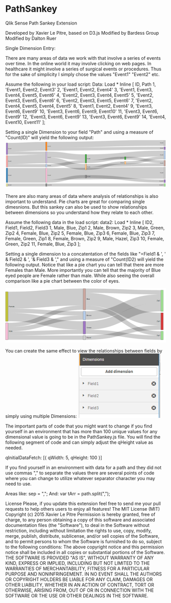 # PathSankey
Qlik Sense Path Sankey Extension

Developed by Xavier Le Pitre, based on D3.js
Modified by Bardess Group
Modified by Dalton Ruer

Single Dimension Entry:

There are many areas of data we work with that involve a series of events over time. In the online world it may involve clicking on web pages. In healthcare it might involve a series of surgical events or procedures. Thus for the sake of simplicity I simply chose the values "Event1" "Event2" etc. 

Assume the following in your load script:
Data:
Load * Inline [
ID, Path
1, 'Event1, Event2, Event3'
2, 'Event1, Event2, Event4'
3, 'Event1, Event3, Event4, Event5, Event6'
4, 'Event2, Event3, Event4, Event5'
5, 'Event2, Event3, Event5, Event6'
6, 'Event2, Event3, Event5, Event6'
7, 'Event2, Event4, Event5, Event4, Event5'
8, 'Event1, Event2, Event4'
9, 'Event3, Event6, Event9'
10, 'Event3, Event6, Event9, Event10'
11, 'Event3, Event6, Event9'
12, 'Event3, Event6, Event9'
13, 'Event3, Event6, Event9'
14, 'Event4, Event10, Event11'
];

Setting a single Dimension to your field "Path" and using a measure of "Count(ID)" will yield the following output:
![alt tag](https://raw.githubusercontent.com/DaltonRuer/PathSankey/master/pathsankey.png) 

There are also many areas of data where analysis of relationships is also important to understand. Pie charts are great for comparing single dimesnions. But this sankey can also be used to show relationships between dimensions so you understand how they relate to each other. 

Assume the following data in the load script:
data2:
Load * Inline [
ID2, Field1, Field2, Field3
1, Male, Blue, Zip1
2, Male, Brown, Zip2
3, Male, Green, Zip2
4, Female, Blue, Zip2
5, Female, Blue, Zip3
6, Female, Blue, Zip3
7, Female, Green, Zip1
8, Female, Brown, Zip2
9, Male, Hazel, Zip3
10, Female, Green, Zip2
11, Female, Blue, Zip3
];

Setting a single dimension to a concatentation of the fields like "=Field1 & ', ' & Field2 & ', '& Field3 & '," and using a measure of "Count(ID2) will yield the following output. Notice that like a pie chart you can tell that there are more Females than Male. More importantly you can tell that the majority of Blue eyed people are Female rather than male. While also seeing the overall comparison like a pie chart between the color of eyes. 

![alt tag](https://raw.githubusercontent.com/DaltonRuer/PathSankey/master/Relationship.png) 

You can create the same effect to view the relationships between fields by simply using multiple Dimensions:
![alt tag](https://raw.githubusercontent.com/DaltonRuer/PathSankey/master/Dimensions.png) 


The important parts of code that you might want to change if you find yourself in an environment that has more than 100 unique values for any dimensional value is going to be in the PathSankey.js file. You will find the following segment of code and can simply adjust the qHeight value as needed. 

qInitialDataFetch: [{
                        qWidth: 5,
                        qHeight: 100
                    }]

If you find yourself in an environment with data for a path and they did not use commas "," to separate the values there are several points of code where you can change to utilize whatever separator character you may need to use. 

Areas like:   sep = ",";
And:          var tArr = path.split(",");

License
Please, if you update this extension feel free to send me your pull requests to help others users to enjoy all features!
The MIT License (MIT)
Copyright (c) 2015 Xavier Le Pitre
Permission is hereby granted, free of charge, to any person obtaining a copy of this software and associated documentation files (the "Software"), to deal in the Software without restriction, including without limitation the rights to use, copy, modify, merge, publish, distribute, sublicense, and/or sell copies of the Software, and to permit persons to whom the Software is furnished to do so, subject to the following conditions:
The above copyright notice and this permission notice shall be included in all copies or substantial portions of the Software.
THE SOFTWARE IS PROVIDED "AS IS", WITHOUT WARRANTY OF ANY KIND, EXPRESS OR IMPLIED, INCLUDING BUT NOT LIMITED TO THE WARRANTIES OF MERCHANTABILITY, FITNESS FOR A PARTICULAR PURPOSE AND NONINFRINGEMENT. IN NO EVENT SHALL THE AUTHORS OR COPYRIGHT HOLDERS BE LIABLE FOR ANY CLAIM, DAMAGES OR OTHER LIABILITY, WHETHER IN AN ACTION OF CONTRACT, TORT OR OTHERWISE, ARISING FROM, OUT OF OR IN CONNECTION WITH THE SOFTWARE OR THE USE OR OTHER DEALINGS IN THE SOFTWARE.
